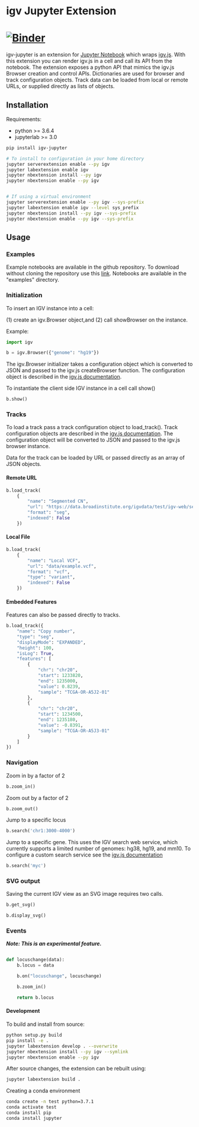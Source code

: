 # igv Jupyter Extension

[![Binder](https://beta.mybinder.org/badge.svg)](https://mybinder.org/v2/gh/igvteam/igv-jupyter/master?filepath=examples/BamFiles.ipynb)
=======


igv-jupyter is an extension for [Jupyter Notebook](http://jupyter.org/) which
wraps [igv.js](https://github.com/igvteam/igv.js). With this
extension you can render igv.js in a cell and call its API from
the notebook. The extension exposes a python API that mimics the igv.js 
Browser creation and control APIs. Dictionaries are used for browser and track 
configuration objects. Track data can be loaded from local or remote 
URLs, or supplied directly as lists of objects.

## Installation

Requirements:
* python >= 3.6.4
* jupyterlab >= 3.0


```bash
pip install igv-jupyter

# To install to configuration in your home directory
jupyter serverextension enable --py igv
jupyter labextension enable igv
jupyter nbextension install --py igv
jupyter nbextension enable --py igv


# If using a virtual environment
jupyter serverextension enable --py igv --sys-prefix
jupyter labextension enable igv --level sys_prefix
jupyter nbextension install --py igv --sys-prefix
jupyter nbextension enable --py igv --sys-prefix

```

## Usage

### Examples

Example notebooks are available in the github repository. To download without cloning the repository use 
this [link](https://github.com/igvteam/igv.js-jupyter/archive/master.zip). Notebooks are available in the
"examples" directory.



### Initialization

To insert an IGV instance into a cell:

(1) create an igv.Browser object,and (2) call showBrowser on the instance.

Example:

```python
import igv

b = igv.Browser({"genome": "hg19"})
```

The igv.Browser initializer takes a configuration object which is converted to JSON and passed to the igv.js
createBrowser function. The configuration object is described in the
[igv.js documentation](https://github.com/igvteam/igv.js/wiki/Browser-Configuration-2.0).


To instantiate the client side IGV instance in a cell call show()


```python
b.show()
```

### Tracks

To load a track pass a track configuration object to load_track(). Track configuration
objects are described in the [igv.js documentation](https://github.com/igvteam/igv.js/wiki/Tracks-2.0).
The configuration object will be converted to JSON and passed to the igv.js browser
instance.

Data for the track can be loaded by URL or passed directly as an array of JSON objects.


#### Remote URL

```python
b.load_track(
    {
        "name": "Segmented CN",
        "url": "https://data.broadinstitute.org/igvdata/test/igv-web/segmented_data_080520.seg.gz",
        "format": "seg",
        "indexed": False
    })

```

#### Local File

```python
b.load_track(
    {
        "name": "Local VCF",
        "url": "data/example.vcf",
        "format": "vcf",
        "type": "variant",
        "indexed": False
    })
```

#### Embedded Features

Features can also be passed directly to tracks.

```python
b.load_track({
    "name": "Copy number",
    "type": "seg",
    "displayMode": "EXPANDED",
    "height": 100,
    "isLog": True,
    "features": [
        {
            "chr": "chr20",
            "start": 1233820,
            "end": 1235000,
            "value": 0.8239,
            "sample": "TCGA-OR-A5J2-01"
        },
        {
            "chr": "chr20",
            "start": 1234500,
            "end": 1235180,
            "value": -0.8391,
            "sample": "TCGA-OR-A5J3-01"
        }
    ]
})
```

### Navigation

Zoom in by a factor of 2

```python
b.zoom_in()
```

Zoom out by a factor of 2

```python
b.zoom_out()
```

Jump to a specific locus

```python
b.search('chr1:3000-4000')

```

Jump to a specific gene. This uses the IGV search web service, which currently supports a limited number of genomes:  hg38, hg19, and mm10.
To configure a custom search service see the [igv.js documentation](https://github.com/igvteam/igv.js/wiki/Browser-Configuration-2.0#search-object-details)

```python
b.search('myc')

```

### SVG output

Saving the current IGV view as an SVG image requires two calls.

```python
b.get_svg()

b.display_svg()

```


### Events

**_Note: This is an experimental feature._**

```python

def locuschange(data):
    b.locus = data

    b.on("locuschange", locuschange)

    b.zoom_in()

    return b.locus

```

#### Development

To build and install from source:

```bash
python setup.py build
pip install -e .
jupyter labextension develop . --overwrite
jupyter nbextension install --py igv --symlink
jupyter nbextension enable --py igv
```

After source changes, the extension can be rebuilt using:

```bash
jupyter labextension build .
```

Creating a conda environment
```bash
conda create -n test python=3.7.1
conda activate test
conda install pip
conda install jupyter

```
